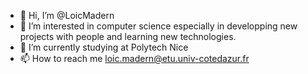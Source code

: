 - 👋 Hi, I’m @LoicMadern
- 👀 I’m interested in computer science especially in developping new projects with people and learning new technologies.
- 🌱 I’m currently studying at Polytech Nice
- 📫 How to reach me loic.madern@etu.univ-cotedazur.fr

<!---
LoicMadern/LoicMadern is a ✨ special ✨ repository because its `README.md` (this file) appears on your GitHub profile.
You can click the Preview link to take a look at your changes.
--->
